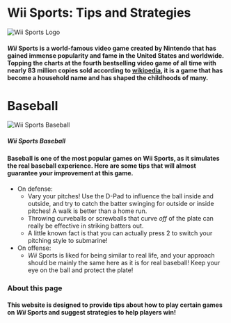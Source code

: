 
# Wii Sports: Tips and Strategies

![Wii Sports Logo](https://upload.wikimedia.org/wikipedia/commons/9/9c/Wii_Sports_logo.svg) 

#### *Wii* Sports is a world-famous video game created by Nintendo that has gained immense popularity and fame in the United States and worldwide. Topping the charts at the fourth bestselling video game of all time with nearly 83 million copies sold according to [wikipedia](https://en.wikipedia.org/wiki/List_of_best-selling_video_games#cite_note-nintendowii-14), it is a game that has become a household name and has shaped the childhoods of many.

# Baseball

![Wii Sports Baseball](https://live.staticflickr.com/4008/4663462470_cbedb907ec_b.jpg)
##### Wii Sports Baseball

#### Baseball is one of the most popular games on Wii Sports, as it simulates the real baseball experience. Here are some tips that will almost guarantee your improvement at this game.
- On defense:
  - Vary your pitches! Use the D-Pad to influence the ball inside and outside, and try to catch the batter swinging for outside or inside pitches! A walk is      better than a home run. 
  - Throwing curveballs or screwballs that curve *off* of the plate can really be effective in striking batters out. 
  - A little known fact is that you can actually press 2 to switch your pitching style to submarine!
- On offense: 
  - *Wii* Sports is liked for being similar to real life, and your approach should be mainly the same here as it is for real baseball! Keep your eye on the ball and protect the plate!


### About this page
#### This website is designed to provide tips about how to play certain games on *Wii* Sports and suggest strategies to help players win! 



